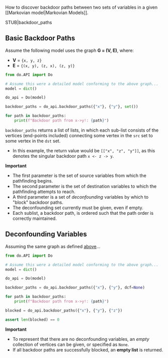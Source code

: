 How to discover backdoor paths between two sets of variables in a given [[Markovian model|Markovian Models]].

STUB|backdoor_paths

## Basic Backdoor Paths

Assume the following model uses the graph **G = (V, E)**, where:
- **V** = ``{x, y, z}``
- **E** = ``{(x, y), (z, x), (z, y)}``

```python
from do.API import Do

# Assume this were a detailed model conforming to the above graph...
model = dict()

do_api = Do(model)

backdoor_paths = do_api.backdoor_paths({"x"}, {"y"}, set())

for path in backdoor_paths:
    print(f"Backdoor path from x->y!: {path}")
```

``backdoor_paths`` returns a list of lists, in which each sub-list consists of the vertices (end-points included) connecting some vertex in the ``src`` set to some vertex in the ``dst`` set.
- In this example, the return value would be ``[["x", "z", "y"]]``, as this denotes the singular backdoor path ``x <- z -> y``.

**Important**
- The first parameter is the set of source variables from which the pathfinding begins.
- The second parameter is the set of destination variables to which the pathfinding attempts to reach.
- A third parameter is a set of *deconfounding* variables by which to "block" backdoor paths.
- The deconfounding set currently must be given, even if empty.
- Each sublist, a backdoor path, is ordered such that the path order is correctly maintained.

## Deconfounding Variables

Assuming the same graph as defined [above](#basic-backdoor-paths)...

```python
from do.API import Do

# Assume this were a detailed model conforming to the above graph...
model = dict()

do_api = Do(model)

backdoor_paths = do_api.backdoor_paths({"x"}, {"y"}, dcf=None)

for path in backdoor_paths:
    print(f"Backdoor path from x->y!: {path}")

blocked = do_api.backdoor_paths({"x"}, {"y"}, {"z"})

assert len(blocked) == 0
```

**Important**
- To represent that there are no deconfounding variables, an *empty* collection of vertices can be given, or specified as ``None``.
- If all backdoor paths are successfully blocked, an **empty list** is returned.
